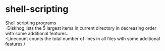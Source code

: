 # shell-scripting

Shell scripting programs\
-Diskhog lists the 5 largest items in current directory in decreasing order with some additional features.\
-Linecount counts the total number of lines in all files with some additional features.\